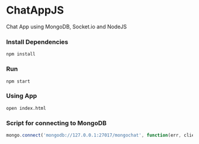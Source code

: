 # ChatAppJS
Chat App using MongoDB, Socket.io and NodeJS

### Install Dependencies
```
npm install
```

### Run
```
npm start
```

### Using App
```
open index.html
```


### Script for connecting to MongoDB
```js
mongo.connect('mongodb://127.0.0.1:27017/mongochat', function(err, client) {...}
```
